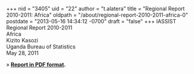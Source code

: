 +++
nid = "3405"
uid = "22"
author = "t.alatera"
title = "Regional Report 2010-2011: Africa"
oldpath = "/about/regional-report-2010-2011-africa-0"
postdate = "2013-05-16 14:34:12 -0700"
draft = "false"
+++
IASSIST Regional Report 2010-2011\
Africa\
Kizito Kasozi\
Uganda Bureau of Statistics\
May 28, 2011

» **[Report in PDF
format](http://iassistdata.org/file/about/africa_regional_report_2010-2011.pdf).**
